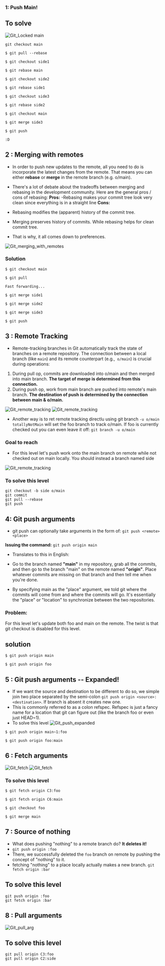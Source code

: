 ### 1: Push Main!

## To solve
![Git_Locked main](md_git_images/push_main.png)

```
git checkout main

$ git pull --rebase

$ git checkout side1

$ git rebase main

$ git checkout side2

$ git rebase side1

$ git checkout side3

$ git rebase side2

$ git checkout main

$ git merge side3

$ git push
```
`:D`

## 2 : Merging with remotes
- In order to push new updates to the remote, all you need to do is incorporate the latest changes from the remote. That means you can either **rebase** or **merge** in the remote branch (e.g. o/main).
- There's a lot of debate about the tradeoffs between merging and rebasing in the development community. Here are the general pros / cons of rebasing:
**Pros:**
-Rebasing makes your commit tree look very clean since everything is in a straight line
**Cons:**
- Rebasing modifies the (apparent) history of the commit tree.
- Merging preserves history of commits. While rebasing helps for clean commit tree.

- That is why, it all comes down to preferences.


![Git_merging_with_remotes](md_git_images/merging_rem.png)

### Solution
```
$ git checkout main

$ git pull

Fast forwarding...

$ git merge side1

$ git merge side2

$ git merge side3

$ git push
```


## 3 : Remote Tracking
- Remote-tracking branches in Git automatically track the state of branches on a remote repository. The connection between a local branch (like `main`) and its remote counterpart (e.g.,` o/main`) is crucial during operations:
1. During pull op, commits are downloaded into o/main and then merged into main branch. **The target of merge is determined from this connection.**
2. During push op, work from main branch are pushed into remote's main branch. **The destination of push is determined by the connection between main & o/main.**

![Git_remote_tracking](md_git_images/remote1.png)
![Git_remote_tracking](md_git_images/remote2.png)

- Another way is to ret remote tracking directlu using git branch `-u o/main totallyNotMain`
will set the foo branch to track o/main. If foo is currently checked out you can even leave it off: `git branch -u o/main`

### Goal to reach
- For this level let's push work onto the main branch on remote while not checked out on main locally. You should instead a branch named side 

![Git_remote_tracking](md_git_images/remote3.png)

### To solve this level
```
git checkout -b side o/main
git commit
git pull --rebase
git push
```

## 4: Git push arguments
- git push can optionally take arguments in the form of:
`git push <remote> <place>`

**Issuing the command:**
`git push origin main`

- Translates to this in English:

- Go to the branch named **"main"** in my repository, grab all the commits, and then go to the branch "main" on the remote named **"origin"**. Place whatever commits are missing on that branch and then tell me when you're done.
- By specifying main as the "place" argument, we told git where the commits will come from and where the commits will go. It's essentially the "place" or "location" to synchronize between the two repositories.

### Problem:
For this level let's update both foo and main on the remote. The twist is that git checkout is disabled for this level.

## solution
```
$ git push origin main

$ git push origin foo
```


## 5 :  Git push arguments -- Expanded!
- If we want the source and destination to be different to do so, we simple join two place separated by the semi-colon `git push origin <source>:<destination>`. If branch is absent it creates new one.
- This is commonly referred to as a colon refspec. Refspec is just a fancy name for a location that git can figure out (like the branch foo or even just HEAD~1).
- To solve this level
![Git_push_expanded](md_git_images/push_expanded.png)

```
$ git push origin main~1:foo

$ git push origin foo:main
```

## 6 :  Fetch arguments
![Git_fetch](md_git_images/fetcharg1.png)
![Git_fetch](md_git_images/fetcharg2.png)

### To solve this level
```
$ git fetch origin C3:foo

$ git fetch origin C6:main

$ git checkout foo

$ git merge main
```

## 7 :  Source of nothing
- What does pushing "nothing" to a remote branch do? **It deletes it!**
- `git push origin :foo`
- There, we successfully deleted the `foo` branch on remote by pushing the concept of "nothing" to it.
- fetching "nothing" to a place locally actually makes a new branch.
`git fetch origin :bar`

## To solve this level
```
git push origin :foo
git fetch origin :bar
```



## 8 :  Pull arguments
![Git_pull_arg](md_git_images/pull_arg.png)

## To solve this level
```
git pull origin C3:foo
git pull origin C2:side
```

